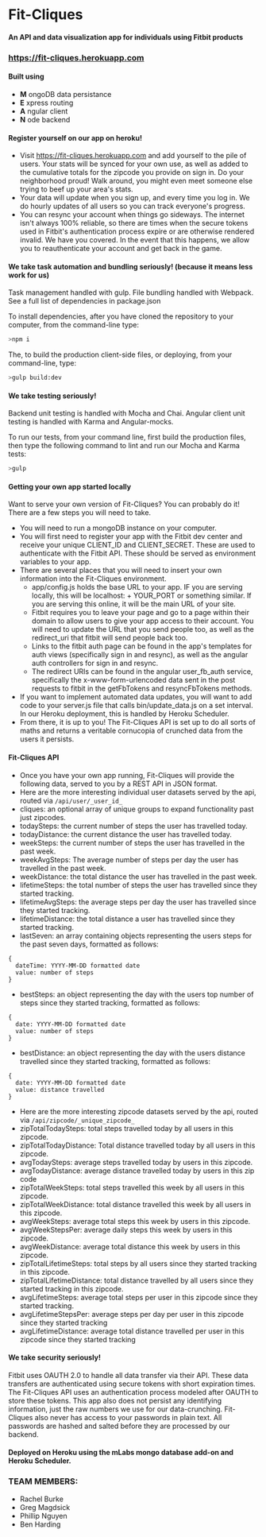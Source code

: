 # Fit-Cliques
#### An API and data visualization app for individuals using Fitbit products
### https://fit-cliques.herokuapp.com

#### Built using
* **M** ongoDB data persistance
* **E** xpress routing
* **A** ngular client
* **N** ode backend

#### Register yourself on our app on heroku!
* Visit https://fit-cliques.herokuapp.com and add yourself to the pile of users.  Your stats will be synced for your own use, as well as added to the cumulative totals for the zipcode you provide on sign in.  Do your neighborhood proud!  Walk around, you might even meet someone else trying to beef up your area's stats.
* Your data will update when you sign up, and every time you log in.  We do hourly updates of all users so you can track everyone's progress.
* You can resync your account when things go sideways.  The internet isn't always 100% reliable, so there are times when the secure tokens used in Fitbit's authentication process expire or are otherwise rendered invalid.  We have you covered.  In the event that this happens, we allow you to reauthenticate your account and get back in the game.

#### We take task automation and bundling seriously! (because it means less work for us)
Task management handled with gulp. File bundling handled with Webpack.  See a full list of dependencies in package.json

To install dependencies, after you have cloned the repository to your computer, from the command-line type:
```bash
>npm i
```

The, to build the production client-side files, or deploying, from your command-line, type:
```bash
>gulp build:dev
```

#### We take testing seriously!
Backend unit testing is handled with Mocha and Chai.  Angular client unit testing is handled with Karma and Angular-mocks.

To run our tests, from your command line, first build the production files, then type the following command to lint and run our Mocha and Karma tests:
```bash
>gulp
```

#### Getting your own app started locally
Want to serve your own version of Fit-Cliques?  You can probably do it!  There are a few steps you will need to take.
* You will need to run a mongoDB instance on your computer.
* You will first need to register your app with the Fitbit dev center and receive your unique CLIENT_ID and CLIENT_SECRET.  These are used to authenticate with the Fitbit API.  These should be served as environment variables to your app.
* There are several places that you will need to insert your own information into the Fit-Cliques environment.  
  * app/config.js holds the base URL to your app.  IF you are serving locally, this will be localhost: + YOUR_PORT or something similar.  If you are serving this online, it will be the main URL of your site.
  * Fitbit requires you to leave your page and go to a page within their domain to allow users to give your app access to their account.  You will need to update the URL that you send people too, as well as the redirect_uri that fitbit will send people back too.
  * Links to the fitbit auth page can be found in the app's templates for auth views (specifically sign in and resync), as well as the angular auth controllers for sign in and resync.
  * The redirect URIs can be found in the angular user_fb_auth service, specifically the x-www-form-urlencoded data sent in the post requests to fitbit in the getFbTokens and resyncFbTokens methods.
* If you want to implement automated data updates, you will want to add code to your server.js file that calls bin/update_data.js on a set interval. In our Heroku deployment, this is handled by Heroku Scheduler.
* From there, it is up to you!  The Fit-Cliques API is set up to do all sorts of maths and returns a veritable cornucopia of crunched data from the users it persists.

#### Fit-Cliques API
* Once you have your own app running, Fit-Cliques will provide the following data, served to you by a REST API in JSON format.
* Here are the more interesting individual user datasets served by the api, routed via `/api/user/_user_id_`
 * cliques: an optional array of unique groups to expand functionality past just zipcodes.
 * todaySteps: the current number of steps the user has travelled today.
 * todayDistance: the current distance the user has travelled today.
 * weekSteps: the current number of steps the user has travelled in the past week.
 * weekAvgSteps: The average number of steps per day the user has travelled in the past week.
 * weekDistance: the total distance the user has travelled in the past week.
 * lifetimeSteps: the total number of steps the user has travelled since they started tracking.
 * lifetimeAvgSteps: the average steps per day the user has travelled since they started tracking.
 * lifetimeDistance: the total distance a user has travelled since they started tracking.
 * lastSeven: an array containing objects representing the users steps for the past seven days, formatted as follows:
 ```
 {
   dateTime: YYYY-MM-DD formatted date
   value: number of steps
 }
 ```
 * bestSteps: an object representing the day with the users top number of steps since they started tracking, formatted as follows:
  ```
  {
    date: YYYY-MM-DD formatted date
    value: number of steps
  }
  ```
 * bestDistance: an object representing the day with the users distance travelled  since they started tracking, formatted as follows:
  ```
  {
    date: YYYY-MM-DD formatted date
    value: distance travelled
  }
  ```
* Here are the more interesting zipcode datasets served by the api, routed via `/api/zipcode/_unique_zipcode_`
 * zipTotalTodaySteps: total steps travelled today by all users in this zipcode.
 * zipTotalTodayDistance: Total distance travelled today by all users in this zipcode.
 * avgTodaySteps: average steps travelled today by users in this zipcode.
 * avgTodayDistance: average distance travelled today by users in this zip code
 * zipTotalWeekSteps: total steps travelled this week by all users in this zipcode.
 * zipTotalWeekDistance: total distance travelled this week by all users in this zipcode.
 * avgWeekSteps: average total steps this week by users in this zipcode.
 * avgWeekStepsPer: average daily steps this week by users in this zipcode.
 * avgWeekDistance: average total distance this week by users in this zipcode.
 * zipTotalLifetimeSteps: total steps by all users since they started tracking in this zipcode.
 * zipTotalLifetimeDistance: total distance travelled by all users since they started tracking in this zipcode.
 * avgLifetimeSteps: average total steps per user in this zipcode since they started tracking.
 * avgLifetimeStepsPer: average steps per day per user in this zipcode since they started tracking
 * avgLifetimeDistance: average total distance travelled per user in this zipcode since they started tracking

#### We take security seriously!
Fitbit uses OAUTH 2.0 to handle all data transfer via their API.  These data transfers are authenticated using secure tokens with short expiration times.  The Fit-Cliques API uses an authentication process modeled after OAUTH to store these tokens.  This app also does not persist any identifying information, just the raw numbers we use for our data-crunching.  Fit-Cliques also never has access to your passwords in plain text.  All passwords are hashed and salted before they are processed by our backend.


#### Deployed on Heroku using the mLabs mongo database add-on and Heroku Scheduler.

### TEAM MEMBERS:
* Rachel Burke
* Greg Magdsick
* Phillip Nguyen
* Ben Harding
